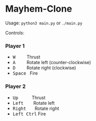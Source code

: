 # Mayhem-Clone

Usage: `python3 main.py` or `./main.py`

Controls:
### Player 1
* <kbd>W</kbd>&nbsp;&nbsp;&nbsp;&nbsp;&nbsp;&nbsp;&nbsp;&nbsp;&nbsp;Thrust
* <kbd>A</kbd>&nbsp;&nbsp;&nbsp;&nbsp;&nbsp;&nbsp;&nbsp;&nbsp;&nbsp;Rotate left (counter-clockwise)
* <kbd>D</kbd>&nbsp;&nbsp;&nbsp;&nbsp;&nbsp;&nbsp;&nbsp;&nbsp;&nbsp;Rotate right (clockwise)
* <kbd>Space</kbd>&nbsp;&nbsp;&nbsp;Fire

### Player 2
* <kbd>Up</kbd>&nbsp;&nbsp;&nbsp;&nbsp;&nbsp;&nbsp;&nbsp;&nbsp;&nbsp;&nbsp;&nbsp;Thrust
* <kbd>Left</kbd>&nbsp;&nbsp;&nbsp;&nbsp;&nbsp;&nbsp;&nbsp;&nbsp;Rotate left
* <kbd>Right</kbd>&nbsp;&nbsp;&nbsp;&nbsp;&nbsp;&nbsp;&nbsp;Rotate right
* <kbd>Left Ctrl</kbd>&nbsp;Fire